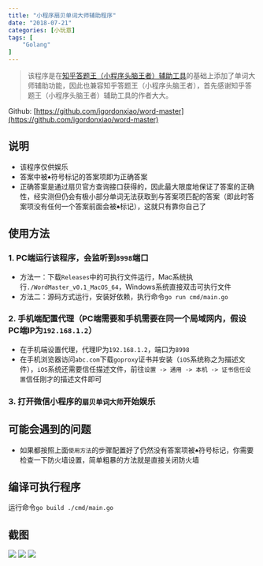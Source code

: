 ```yaml
---
title: "小程序扇贝单词大师辅助程序"
date: "2018-07-21"
categories: [小玩意]
tags: [
    "Golang"
]
---
```




> 该程序是在[知乎答题王（小程序头脑王者）辅助工具](https://github.com/sundy-li/wechat_brain)的基础上添加了单词大师辅助功能，因此也兼容知乎答题王（小程序头脑王者），首先感谢知乎答题王（小程序头脑王者）辅助工具的作者大大。

Github: [https://github.com/igordonxiao/word-master](https://github.com/igordonxiao/word-master)

## 说明

+ 该程序仅供娱乐
+ 答案中被`♠`符号标记的答案项即为正确答案
+ 正确答案是通过扇贝官方查询接口获得的，因此最大限度地保证了答案的正确性，经实测但仍会有极小部分单词无法获取到与答案项匹配的答案（即此时答案项没有任何一个答案前面会被`♠`标记），这就只有靠你自己了

## 使用方法

### 1. PC端运行该程序，会监听到`8998`端口

+ 方法一：下载`Releases`中的可执行文件运行，Mac系统执行`./WordMaster_v0.1_MacOS_64`，Windows系统直接双击可执行文件
+ 方法二：源码方式运行，安装好依赖，执行命令`go run cmd/main.go`

### 2. 手机端配置代理（PC端需要和手机需要在同一个局域网内，假设PC端IP为`192.168.1.2`）

+ 在手机端设置代理，代理IP为`192.168.1.2`，端口为`8998`
+ 在手机浏览器访问`abc.com`下载`goproxy`证书并安装（`iOS`系统称之为描述文件），`iOS`系统还需要信任描述文件，前往`设置 -> 通用 -> 本机 -> 证书信任设置`信任刚才的描述文件即可

### 3. 打开微信小程序的`扇贝单词大师`开始娱乐

## 可能会遇到的问题

+ 如果都按照上面`使用方法`的步骤配置好了仍然没有答案项被`♠`符号标记，你需要检查一下防火墙设置，简单粗暴的方法就是直接关闭防火墙

## 编译可执行程序

运行命令`go build ./cmd/main.go`

## 截图

![](https://raw.githubusercontent.com/igordonxiao/word-master/master/screenshot/sc1.jpeg)
![](https://raw.githubusercontent.com/igordonxiao/word-master/master/screenshot/sc2.jpeg)
![](https://raw.githubusercontent.com/igordonxiao/word-master/master/screenshot/terminal.png)

